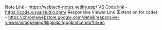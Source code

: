 Note Link -  https://webtech-notes.netlify.app/
VS Code link  - https://code.visualstudio.com/
Responsive Viewer Link (Extension for code) -  https://chromewebstore.google.com/detail/responsive-viewer/inmopeiepgfljkpkidclfgbgbmfcennb?hl=en    


